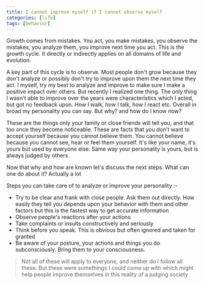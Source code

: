 ```yaml
---
title: I cannot improve myself if I cannot observe myself
categories: [life]
tags: [behavior]
---
```


Growth comes from mistakes. You act, you make mistakes, you observe the mistakes, you analyze them, you improve next time you act. This is the growth cycle. It directly or indirectly applies on all domains of life and evolution.

A key part of this cycle is to observe. Most people don't grow because they don't analyze or possibly don't try to improve upon them the next time they act. I myself, try my best to analyze and improve to make sure I make a positive impact over others. But recently I realized one thing. The only thing I wasn't able to improve over the years were characteristics which I acted, but got no feedback upon. How I walk, how I talk, how I react etc. Overall in broad my personality you can say. But why? and how do I know now?

These are the things only your family or close friends will tell you, and that too once they become noticeable. These are facts that you don't want to accept yourself because you cannot believe them. You cannot believe because you cannot see, hear or feel them yourself. It's like your name, it's yours but used by everyone else. Same way your personality is yours, but is always judged by others.

Now that why and how are known let's discuss the next steps. What can one do about it? Actually a lot

Steps you can take care of to analyze or improve your personality :-

- Try to be clear and frank with close people. Ask them out directly. How easily they tell you depends upon your behavior with them and other factors but this is the fastest way to get accurate information
- Observe people's reactions after your actions
- Take complaints or insults constructively and seriously
- Think before you speak. This is obvious but often ignored and taken for granted
- Be aware of your posture, your actions and things you do subconsciously. Bring them to your consciousness.

> Not all of these will apply to everyone, and neither do I follow all these. But these were somethings I could come up with which might help people improve themselves in this reality of a judging society
